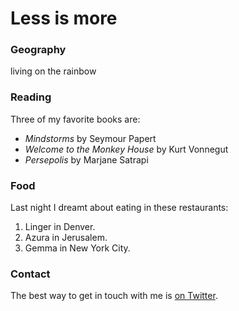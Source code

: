 # Less is more

### Geography

living on the rainbow

### Reading

Three of my favorite books are: 
- *Mindstorms* by Seymour Papert 
- *Welcome to the Monkey House* by Kurt Vonnegut 
- *Persepolis* by Marjane Satrapi

### Food

Last night I dreamt about eating in these restaurants: 
1. Linger in Denver. 
2. Azura in Jerusalem. 
3. Gemma in New York City.

### Contact

The best way to get in touch with me is [on Twitter](https://twitter.com/seankross).
